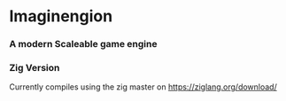 # Imaginengion
### A modern Scaleable game engine

### Zig Version
Currently compiles using the zig master on https://ziglang.org/download/
